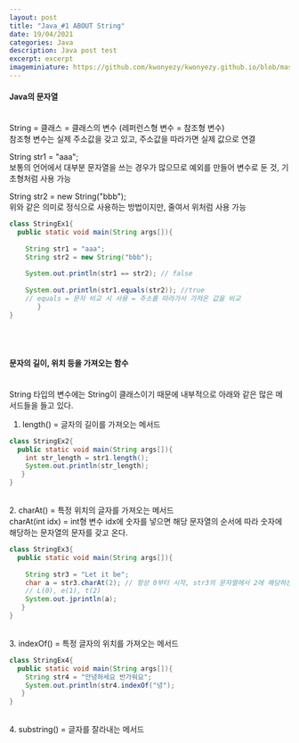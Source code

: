 ```yaml
---
layout: post
title: "Java_#1 ABOUT String"
date: 19/04/2021
categories: Java
description: Java post test
excerpt: excerpt 
imageminiature: https://github.com/kwonyezy/kwonyezy.github.io/blob/master/_posts/pictures/greyimg.png?raw=true
---
```


#### Java의 문자열<br><br>

String = 클래스 = 클래스의 변수 (레퍼런스형 변수 = 참조형 변수)<br>
참조형 변수는 실제 주소값을 갖고 있고, 주소값을 따라가면 실제 값으로 연결<br>

String str1 = "aaa";<br>
보통의 언어에서 대부분 문자열을 쓰는 경우가 많으므로 예외를 만들어 변수로 둔 것, 기초형처럼 사용 가능<br>

String str2 = new String("bbb"); <br>
위와 같은 의미로 정식으로 사용하는 방법이지만, 줄여서 위처럼 사용 가능<br>

```java
class StringEx1{
  public static void main(String args[]){
  
    String str1 = "aaa";
    String str2 = new String("bbb");
    
    System.out.println(str1 == str2); // false
    
    System.out.println(str1.equals(str2)); //true
    // equals = 문자 비교 시 사용 = 주소를 따라가서 가져온 값을 비교
       }
}
```
<br><br>

#### 문자의 길이, 위치 등을 가져오는 함수<br><br>

String 타입의 변수에는 String이 클래스이기 때문에 내부적으로 아래와 같은 많은 메서드들을 들고 있다.<br>

1. length() = 글자의 길이를 가져오는 메서드

```java
class StringEx2{
  public static void main(String args[]){
    int str_length = str1.length();
    System.out.println(str_length);
   }
}
```
<br>
2. charAt() = 특정 위치의 글자를 가져오는 메서드<br>
    charAt(int idx) = int형 변수 idx에 숫자를 넣으면 해당 문자열의 순서에 따라 숫자에 해당하는 문자열의 문자를 갖고 온다.
    
```java
class StringEx3{
  public static void main(String args[]){
  
    String str3 = "Let it be";
    char a = str3.charAt(2); // 항상 0부터 시작, str3의 문자열에서 2에 해당하는 문자는 t
    // L(0), e(1), t(2)
    System.out.jprintln(a);
   }
}
```
<br>
3. indexOf() = 특정 글자의 위치를 가져오는 메서드

```java
class StringEx4{
  public static void main(String args[]){
    String str4 = "안녕하세요 반가워요"; 
    System.out.println(str4.indexOf("녕");
   }
}
```
<br>
4. substring() = 글자를 잘라내는 메서드<br>

